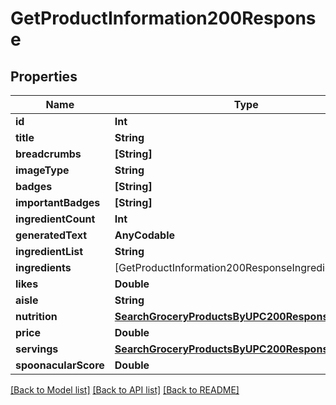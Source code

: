 # GetProductInformation200Response

## Properties
Name | Type | Description | Notes
------------ | ------------- | ------------- | -------------
**id** | **Int** |  | 
**title** | **String** |  | 
**breadcrumbs** | **[String]** |  | 
**imageType** | **String** |  | 
**badges** | **[String]** |  | 
**importantBadges** | **[String]** |  | 
**ingredientCount** | **Int** |  | 
**generatedText** | **AnyCodable** |  | [optional] 
**ingredientList** | **String** |  | 
**ingredients** | [GetProductInformation200ResponseIngredientsInner] |  | 
**likes** | **Double** |  | 
**aisle** | **String** |  | 
**nutrition** | [**SearchGroceryProductsByUPC200ResponseNutrition**](SearchGroceryProductsByUPC200ResponseNutrition.md) |  | 
**price** | **Double** |  | 
**servings** | [**SearchGroceryProductsByUPC200ResponseServings**](SearchGroceryProductsByUPC200ResponseServings.md) |  | 
**spoonacularScore** | **Double** |  | 

[[Back to Model list]](../README.md#documentation-for-models) [[Back to API list]](../README.md#documentation-for-api-endpoints) [[Back to README]](../README.md)


